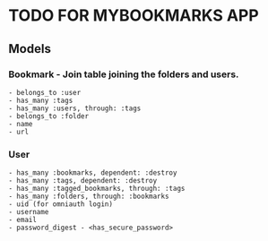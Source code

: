 # TODO FOR MYBOOKMARKS APP

  ## Models

  ### Bookmark - Join table joining the folders and users.
    - belongs_to :user
    - has_many :tags
    - has_many :users, through: :tags
    - belongs_to :folder
    - name 
    - url

  ### User 
    - has_many :bookmarks, dependent: :destroy
    - has_many :tags, dependent: :destroy
    - has_many :tagged_bookmarks, through: :tags
    - has_many :folders, through: :bookmarks
    - uid (for omniauth login)
    - username
    - email
    - password_digest - <has_secure_password>
